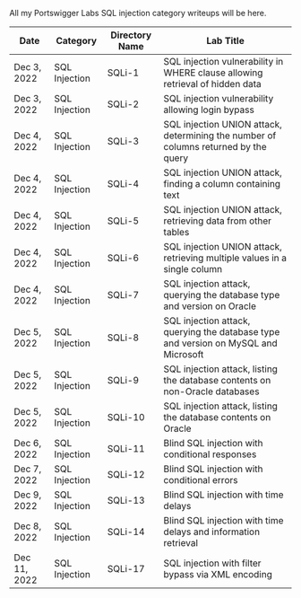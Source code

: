 All my Portswigger Labs SQL injection category writeups will be here.

Date	 	  | Category      | Directory Name | Lab Title
--------------|---------------|----------------|----------------------
Dec 3, 2022   | SQL Injection | SQLi-1         | SQL injection vulnerability in WHERE clause allowing retrieval of hidden data
Dec 3, 2022   | SQL Injection | SQLi-2         | SQL injection vulnerability allowing login bypass
Dec 4, 2022   | SQL Injection | SQLi-3         | SQL injection UNION attack, determining the number of columns returned by the query
Dec 4, 2022   | SQL Injection | SQLi-4         | SQL injection UNION attack, finding a column containing text
Dec 4, 2022   | SQL Injection | SQLi-5         | SQL injection UNION attack, retrieving data from other tables
Dec 4, 2022   | SQL Injection | SQLi-6         | SQL injection UNION attack, retrieving multiple values in a single column
Dec 4, 2022   | SQL Injection | SQLi-7         | SQL injection attack, querying the database type and version on Oracle
Dec 5, 2022   | SQL Injection | SQLi-8         | SQL injection attack, querying the database type and version on MySQL and Microsoft
Dec 5, 2022   | SQL Injection | SQLi-9         | SQL injection attack, listing the database contents on non-Oracle databases
Dec 5, 2022   | SQL Injection | SQLi-10        | SQL injection attack, listing the database contents on Oracle
Dec 6, 2022   | SQL Injection | SQLi-11        | Blind SQL injection with conditional responses
Dec 7, 2022   | SQL Injection | SQLi-12        | Blind SQL injection with conditional errors
Dec 9, 2022   | SQL Injection | SQLi-13        | Blind SQL injection with time delays
Dec 8, 2022   | SQL Injection | SQLi-14        | Blind SQL injection with time delays and information retrieval
Dec 11, 2022  | SQL Injection | SQLi-17        | SQL injection with filter bypass via XML encoding	